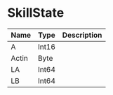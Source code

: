 # SkillState

|Name|Type|Description|
|---|---|---|
|A|Int16||
|Actin|Byte||
|LA|Int64||
|LB|Int64||
